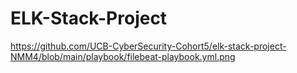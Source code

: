 # ELK-Stack-Project
https://github.com/UCB-CyberSecurity-Cohort5/elk-stack-project-NMM4/blob/main/playbook/filebeat-playbook.yml.png
